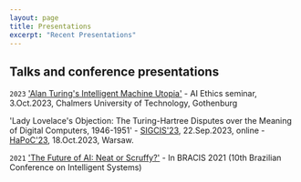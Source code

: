 ```yaml
---
layout: page
title: Presentations
excerpt: "Recent Presentations"
---
```



## Talks and conference presentations

`2023`
['Alan Turing's Intelligent Machine Utopia'](https://www.youtube.com/watch?v=z4auuiPSjV8) - AI Ethics seminar, 3.Oct.2023, Chalmers University of Technology, Gothenburg

'Lady Lovelace's Objection: The Turing-Hartree Disputes over the Meaning of Digital Computers, 1946-1951' - [SIGCIS'23](https://meetings.sigcis.org/), 22.Sep.2023, online - [HaPoC'23](https://hapoc2023.sciencesconf.org/), 18.Oct.2023, Warsaw.

`2021` 
['The Future of AI: Neat or Scruffy?'](https://underline.io/events/244/sessions/9190/lecture/41468-the-future-of-ai-neat-or-scruffyquestion) - In BRACIS 2021 (10th Brazilian Conference on Intelligent Systems)


